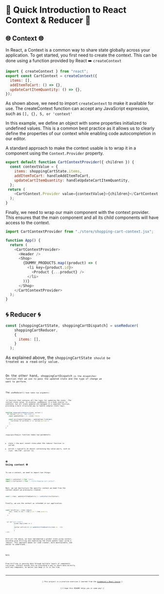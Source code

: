 # 🚀 Quick Introduction to React Context & Reducer 🚀
## 🌐 Context 🌐
In React, a Context is a common way to share state globally across your application. 
To get started, you first need to create the context. This can be done using a function provided by React ➡️ <code>createContext</code> 
```javascript
import { createContext } from "react";
export const CartContext = createContext({
  items: [],
  addItemToCart: () => {},
  updateCartItemQuantity: () => {},
});
```
As shown above, we need to import <code>createContext</code> to make it available for use.
The createContext function can accept any JavaScript expression, such as <code>[], {}, 5, or 'context'</code>

In this example, we define an object with some properties initialized to undefined values. This is a common best practice as it allows us to clearly define the properties of our context while enabling code autocompletion in our editor.

A standard approach to make the context usable is to wrap it in a component using the <code>Context.Provider</code> property.

```javascript
export default function CartContextProvider({ children }) {
  const contextValue = {
    items: shoppingCartState.items,
    addItemToCart: handleAddItemToCart,
    updateCartItemQuantity: handleUpdateCartItemQuantity,
  };
 return (
    <CartContext.Provider value={contextValue}>{children}</CartContext.Provider>
  );
}
```
Finally, we need to wrap our main component with the context provider. This ensures that the main component and all its child components will have access to the context.
```javascript
import CartContextProvider from "./store/shopping-cart-context.jsx";

function App() {
  return (
    <CartContextProvider>
      <Header />
      <Shop>
        {DUMMY_PRODUCTS.map((product) => (
          <li key={product.id}>
            <Product {...product} />
          </li>
        ))}
      </Shop>
    </CartContextProvider>
  );
}
```

## 🌀 Reducer 🌀
```javascript
const [shoppingCartState, shoppingCartDispatch] = useReducer(
    shoppingCartReducer,
    {
      items: [],
    }
  );
```
As explained above, the <code>shoppingCartState<code> should be treated as a read-only value.

On the other hand, <code>shoppingCartDispatch<code> is the dispatcher function that we use to pass the updated state and the type of change we want to perform.

The <code>useReducer()<code> hook takes two arguments:

-A function that contains all the logic for updating the state.
-The initial state value.
In essence, useReducer is a hook similar to useState, but all state updates are managed in a separate function, providing a more structured way to handle complex state logic.
```javascript
function shoppingCartReducer(state, action) {
  if (action.type === "ADD_ITEM") {
    const updatedItems = [...state.items];

    const existingCartItemIndex = updatedItems.findIndex(
      (cartItem) => cartItem.id === action.payload.id
    );
    //...
  }
}
```
<code>shoppingCartReducer</code> function takes two parameters:

- state ➡️ the most recent state when the reducer function is called.
- action ➡️ typically an object containing key-value pairs, such as <code>{type: 'ADD_ITEM', payload: id}</code>

## 🌐 Using context 🌐
To use a context, we need to import two things:
```javascript
import { useContext } from "react";
import { CartContext } from "../store/shopping-cart-context";
```
Next, we can destructure the specific context we need from the context object we previously created.

```javascript
const { items, updateCartItemQuantity } = useContext(CartContext);
```
Finally, we use the context as intended in our application.
```javascript
const totalPrice = items.reduce(
    (acc, item) => acc + item.price * item.quantity,
    0
  );
```
```javascript
 <ul id="cart-items">
          {items.map((item) => {
          //...
          <button onClick={() => updateCartItemQuantity(item.id, -1)}>
          //...
          }
</ul>
```
With all the above, we have implemented a global state using context, avoiding prop drilling and separating the state update logic using a reducer. 
This approach makes our code cleaner, more maintainable, and easier to understand.
> [!NOTE]
> Prop drilling is passing data through multiple layers of components via props. Context avoids this by providing a way to share data directly with any component, no matter how deep it is in the tree.

---
<p align="center">🌟 This project is a practice exercise I learned from the <a href='https://www.udemy.com/course/react-the-complete-guide-incl-redux/?couponCode=ST7MT110524'>Academind's React Course</a> 🌟</p>
<p align="center">🐸 I hope this README helps you in some way! 🐸</p>
